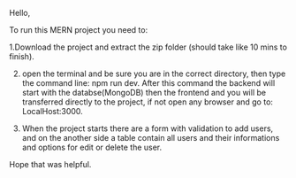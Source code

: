 Hello,

To run this MERN project you need to:

  1.Download the project and extract the zip folder (should take like 10 mins to finish).

2. open the terminal and be sure you are in the correct directory, then type the command line: npm run dev. After this command the backend will start with the databse(MongoDB) then the frontend and you will be transferred directly to the project, if not open any browser and go to: LocalHost:3000.

3. When the project starts there are a form with validation to add users, and on the another side a table contain all users and their informations and options for edit or delete the user.

Hope that was helpful.
 
